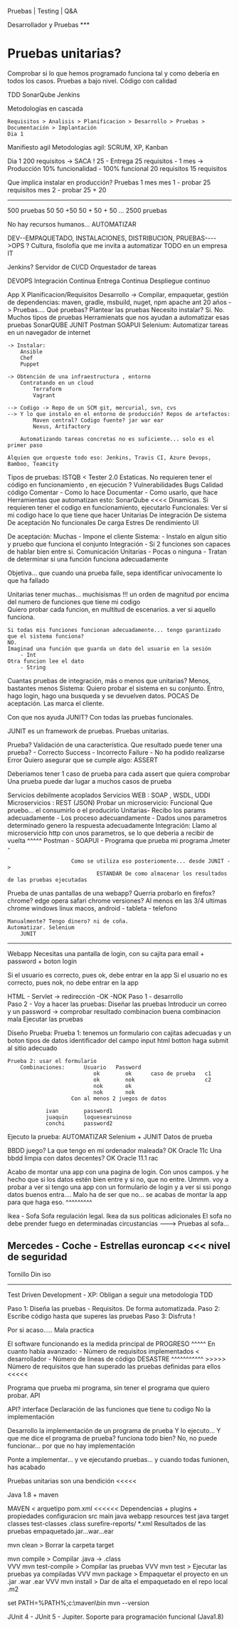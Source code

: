Pruebas | Testing | Q&A

Desarrollador y Pruebas *** 



# Pruebas unitarias?

Comprobar si lo que hemos programado funciona tal y como 
    debería en todos los casos. Pruebas a bajo nivel.
Código con calidad    




TDD
SonarQube
Jenkins


Metodologías en cascada
    
    Requisitos > Analisis > Planificacion > Desarrollo > Pruebas > Documentación > Implantación 
    Dia 1
    
Manifiesto agil
    Metodologias agil: SCRUM, XP, Kanban

Dia 1 200 requisitos -> SACA !
25 - Entrega 25 requisitos - 1 mes -> Producción 10% funcionalidad - 100% funcional
20 requisitos 
15 requisitos

Que implica instalar en producción? Pruebas 1 mes
mes 1 - probar 25 requisitos
mes 2 - probar 25 + 20

-----
500 pruebas
50
50 +50
50 + 50 + 50 ...
2500 pruebas

No hay recursos humanos... AUTOMATIZAR


DEV--EMPAQUETADO, INSTALACIONES, DISTRIBUCION, PRUEBAS---->OPS ?  Cultura, fisolofía que me invita a automatizar TODO en un empresa IT
    
Jenkins? Servidor de CI/CD
    Orquestador de tareas
    
DEVOPS 
    Integración Continua
    Entrega Continua
    Despliegue continuo

App X
Planificacion/Requisitos
Desarrollo
    -> Compilar, empaquetar, gestión de dependencias: maven, gradle, msbuild, nuget, npm
                                                        apache ant 20 años
    -> Pruebas.... Qué pruebas?
        Plantear las pruebas
        Necesito instalar?
            Si. 
            No. 
        Muchos tipos de pruebas
        Herramienats que nos ayudan a automatizar esas pruebas
            SonarQUBE
            JUNIT
            Postman
            SOAPUI
            Selenium: Automatizar tareas en un navegador de internet
    
    -> Instalar: 
        Ansible
        Chef
        Puppet
    
    -> Obtención de una infraestructura , entorno
        Contratando en un cloud
            Terraform
            Vagrant
            
    --> Codigo -> Repo de un SCM git, mercurial, svn, cvs
    --> Y lo que instalo en el entorno de producción? Repos de artefactos:
            Maven central? Codigo fuente? jar war ear
            Nexus, Artifactory
        
        Automatizando tareas concretas no es suficiente... solo es el primer paso
    
    Alquien que orqueste todo eso: Jenkins, Travis CI, Azure Devops, Bamboo, Teamcity
            
Tipos de pruebas: ISTQB < Tester 2.0
    Estaticas. No requieren tener el código en funcionamiento , en ejecución
        ? Vulnerabilidades
          Bugs
          Calidad código
            Comentar    - Como lo hace
            Documentar  - Como usarlo, que hace
        Herramientas que automatizan esto: SonarQube <<<< 
    Dinamicas. Si requieren tener el codigo en funcionamiento, ejecutarlo
        Funcionales: Ver si mi codigo hace lo que tiene que hacer
            Unitarias
            De integración
            De sistema
            De aceptación
        No funcionales
            De carga
            Estres
            De rendimiento
            UI
    
De aceptación: Muchas - Impone el cliente
Sistema: - Instalo en algun sitio y pruebo que funciona el conjunto
Integración - Si 2 funciones son capaces de hablar bien entre si. Comunicación
Unitarias - Pocas o ninguna - Tratan de determinar si una función funciona adecuadamente
    
    
Objetiva... que cuando una prueba falle, sepa identificar univocamente lo que ha fallado    
    
    
    
Unitarias tener muchas...  muchisismas !!! un orden de magnitud por encima del numero 
                                            de funciones que tiene mi codigo    
    Quiero probar cada funcion, en multitud de escenarios. a ver si aquello funciona.
    
    Si todas mis funciones funcionan adecuadamente... tengo garantizado que el sistema funciona?
    NO. 
    Imaginad una función que guarda un dato del usuario en la sesión
        - Int
    Otra funcion lee el dato
        - String
    
Cuantas pruebas de integración, más o menos que unitarias? Menos, bastantes menos
Sistema: Quiero probar el sistema en su conjunto.
    Entro, hago login, hago una busqueda y se devuelven datos. POCAS
De aceptación. Las marca el cliente.

Con que nos ayuda JUNIT?  Con todas las pruebas funcionales.

JUNIT es un framework de pruebas. Pruebas unitarias.

Prueba?
    Validación de una característica. Que resultado puede tener una prueba?
        - Correcto                  Success
        - Incorrecto                Failure
        - No ha podido realizarse   Error
    Quiero asegurar que se cumple algo: ASSERT

Deberiamos tener 1 caso de prueba para cada assert que quiera comprobar
Una prueba puede dar lugar a muchos casos de prueba



Servicios debilmente acoplados
Servicios WEB : SOAP , WSDL, UDDI
Microservicios : REST (JSON)
Probar un microservicio: Funcional
                    Que pruebo... el consumirlo o el producirlo
                    Unitarias- Recibo los params adecuadamente
                                - Los proceso adecuandamente
                                - Dados unos parametros determinado genero la respuesta adecuadamente
                    Integración:
                        Llamo al microservicio http con unos parametros, se lo que deberia a recibir de vuelta
                            ^^^^^
                            Postman - 
                            SOAPUI  - Programa que prueba mi programa
                            Jmeter  - 
                        
                        Como se utiliza eso posteriomente... desde JUNIT -> 
                                ESTANDAR De como almacenar los resultados de las pruebas ejecutadas
                                
                                
Prueba de unas pantallas de una webapp?
    Querria probarlo en firefox?
    chrome?
    edge
    opera
    safari
    chrome versiones? Al menos en las 3/4 ultimas
    chrome windows linux macos, android - tableta - telefono
    
    Manualmente? Tengo dinero? ni de coña.
    Automatizar. Selenium
        JUNIT 
        
--------

Webapp
Necesitas una pantalla de login, con su cajita para email + password + boton login

Si el usuario es correcto, pues ok, debe entrar en la app
Si el usuario no es correcto, pues nok, no debe entrar en la app

HTML   -   Servlet   -> redirección -OK
                                    -NOK
Paso 1 - desarrollo                                    
Paso 2 - Voy a hacer las pruebas:
    Diseñar las pruebas
        Introducir un correo y un password -> comprobar resultado
            combinacion buena
            combinacion mala
    Ejecutar las pruebas
    
Diseño Prueba:
    Prueba 1: tenemos un formulario con cajitas adecuadas y un boton
                                                tipos de datos
                                                identificador del campo input html 
                                        botton haga submit al sitio adecuado 
    
    Prueba 2: usar el formulario
        Combinaciones:      Usuario   Password
                               ok        ok      caso de prueba   c1
                               ok        nok                      c2
                               nok       ok
                               nok       nok
                        Con al menos 2 juegos de datos
    
                ivan        password1
                juaquin     loquesearuinoso
                conchi      password2

Ejecuto la prueba: AUTOMATIZAR
    Selenium + JUNIT Datos de prueba


BBDD juego? La que tengo en mi ordenador maleada?    OK    Oracle 11c
            Una bbdd limpia con datos decentes?      OK    Oracle 11.1 rac
            



Acabo de montar una app con una pagina de login. Con unos campos. 
y he hecho que si los datos estén bien entre y si no, que no entre.
Ummm. voy a probar a ver si tengo una app con un formulario de login
y a ver si ssi pongo datos buenos entra.... 
Malo ha de ser que no... se acabas de montar la app para que haga eso.
^^^^^^^^^

Ikea - Sofa
Sofa regulación legal. Ikea da sus politicas adicionales
El sofa no debe prender fuego en determinadas circustancias
---> Pruebas al sofa... 

Mercedes - Coche - Estrellas euroncap  <<< nivel de seguridad
----


Tornillo Din iso

-------------------------------------------------------------------
Test Driven Development - XP: Obligan a seguir una metodologia TDD 

Paso 1: Diseña las pruebas - Requisitos. De forma automatizada.
Paso 2: Escribe código hasta que superes las pruebas
Paso 3: Disfruta !

Por si acaso..... Mala practica

El software funcionando es la medida principal de PROGRESO
                                                    ^^^^^
                                                    En cuanto había avanzado:
                                                    - Número de requisitos implementados < desarrollador 
                                                    - Número de lineas de código DESASTRE
            ^^^^^^^^^^^
        >>>>>   Número de requisitos que han superado las pruebas definidas para ellos   <<<<<

Programa que prueba mi programa, sin tener el programa que quiero probar. API

API? interface
    Declaración de las funciones que tiene tu codigo
    No la implementación

Desarrollo la implementación de un programa de prueba
Y lo ejecuto... Y que me dice el programa de prueba? funciona todo bien?
No, no puede funcionar... por que no hay implementación

Ponte a implementar... y ve ejecutando pruebas... y cuando todas funionen, has acabado

Pruebas unitarias son una bendición <<<<<

Java 1.8 + maven


MAVEN < arquetipo
    pom.xml                   <<<<<<     Dependencias + plugins + propiedades configuracion
    src
        main
            java
            webapp
            resources
        test
            java
    target
        classes
        test-classes .class
        surefire-reports/ *.xml  Resultados de las pruebas
        empaquetado.jar...war...ear
    
mvn clean   > Borrar la carpeta target
    
mvn compile > Compilar .java -> .class  
    VVV
mvn test-compile > Compilar las pruebas 
    VVV
mvn test > Ejecutar las pruebas ya compiladas
    VVV
mvn package > Empaquetar el proyecto en un .jar .war .ear
    VVV
mvn install > Dar de alta el empaquetado en el repo local .m2


set PATH=%PATH%;c:\maven\bin
mvn --version

JUnit 4 - 
JUnit 5 - Jupiter. Soporte para programación funcional (Java1.8)